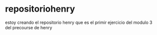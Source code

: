 # repositoriohenry
estoy creando el repositorio henry que es el primir ejercicio del modulo 3 del precourse de henry 
